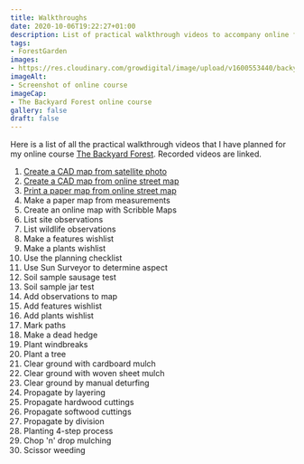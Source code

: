 ```yaml
---
title: Walkthroughs
date: 2020-10-06T19:22:27+01:00
description: List of practical walkthrough videos to accompany online forest garden course
tags: 
- ForestGarden
images: 
- https://res.cloudinary.com/growdigital/image/upload/v1600553440/backyard-forest-screenshot-intro.jpg
imageAlt:
- Screenshot of online course 
imageCap:
- The Backyard Forest online course
gallery: false
draft: false
---
```


Here is a list of all the practical walkthrough videos that I have planned for my online course [The Backyard Forest](https://www.udemy.com/course/plan-backyard-forest/?referralCode=B0786AC13E84ADE5502B). Recorded videos are linked.

1. [Create a CAD map from satellite photo]()
2. [Create a CAD map from online street map](https://youtu.be/ACWqtyH84Jw)
3. [Print a paper map from online street map](https://www.youtube.com/watch?v=erTzPDIJeUA)
4. Make a paper map from measurements
5. Create an online map with Scribble Maps
6. List site observations
7. List wildlife observations
8. Make a features wishlist
9. Make a plants wishlist
10. Use the planning checklist
11. Use Sun Surveyor to determine aspect
12. Soil sample sausage test
13. Soil sample jar test
14. Add observations to map
15. Add features wishlist
16. Add plants wishlist
17. Mark paths
18. Make a dead hedge
19. Plant windbreaks
20. Plant a tree
21. Clear ground with cardboard mulch
22. Clear ground with woven sheet mulch
23. Clear ground by manual deturfing
24. Propagate by layering
25. Propagate hardwood cuttings
26. Propagate softwood cuttings
27. Propagate by division
28. Planting 4-step process
29. Chop 'n' drop mulching
30. Scissor weeding
